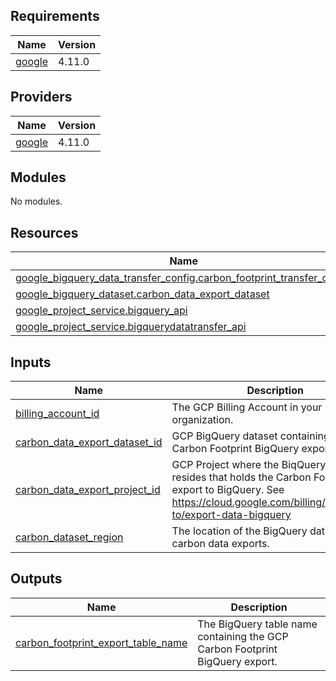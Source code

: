 ## Requirements

| Name | Version |
|------|---------|
| <a name="requirement_google"></a> [google](#requirement\_google) | 4.11.0 |

## Providers

| Name | Version |
|------|---------|
| <a name="provider_google"></a> [google](#provider\_google) | 4.11.0 |

## Modules

No modules.

## Resources

| Name | Type |
|------|------|
| [google_bigquery_data_transfer_config.carbon_footprint_transfer_config](https://registry.terraform.io/providers/hashicorp/google/4.11.0/docs/resources/bigquery_data_transfer_config) | resource |
| [google_bigquery_dataset.carbon_data_export_dataset](https://registry.terraform.io/providers/hashicorp/google/4.11.0/docs/resources/bigquery_dataset) | resource |
| [google_project_service.bigquery_api](https://registry.terraform.io/providers/hashicorp/google/4.11.0/docs/resources/project_service) | resource |
| [google_project_service.bigquerydatatransfer_api](https://registry.terraform.io/providers/hashicorp/google/4.11.0/docs/resources/project_service) | resource |

## Inputs

| Name | Description | Type | Default | Required |
|------|-------------|------|---------|:--------:|
| <a name="input_billing_account_id"></a> [billing\_account\_id](#input\_billing\_account\_id) | The GCP Billing Account in your organization. | `string` | n/a | yes |
| <a name="input_carbon_data_export_dataset_id"></a> [carbon\_data\_export\_dataset\_id](#input\_carbon\_data\_export\_dataset\_id) | GCP BigQuery dataset containing the Carbon Footprint BigQuery export | `string` | n/a | yes |
| <a name="input_carbon_data_export_project_id"></a> [carbon\_data\_export\_project\_id](#input\_carbon\_data\_export\_project\_id) | GCP Project where the BiqQuery table resides that holds the Carbon Footprint export to BigQuery. See https://cloud.google.com/billing/docs/how-to/export-data-bigquery | `string` | n/a | yes |
| <a name="input_carbon_dataset_region"></a> [carbon\_dataset\_region](#input\_carbon\_dataset\_region) | The location of the BigQuery dataset for carbon data exports. | `string` | n/a | yes |

## Outputs

| Name | Description |
|------|-------------|
| <a name="output_carbon_footprint_export_table_name"></a> [carbon\_footprint\_export\_table\_name](#output\_carbon\_footprint\_export\_table\_name) | The BigQuery table name containing the GCP Carbon Footprint BigQuery export. |
